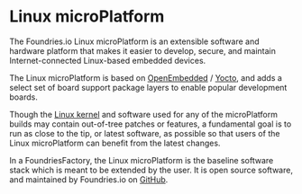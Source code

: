 # Linux microPlatform

The Foundries.io Linux microPlatform is an extensible software and
hardware platform that makes it easier to develop, secure, and maintain
Internet-connected Linux-based embedded devices.

The Linux microPlatform is based on
[OpenEmbedded](https://www.openembedded.org/wiki/Main_Page) /
[Yocto](https://www.yoctoproject.org), and adds a select set of board
support package layers to enable popular development boards.

Though the [Linux kernel](https://www.kernel.org) and software used for
any of the microPlatform builds may contain out-of-tree patches or
features, a fundamental goal is to run as close to the tip, or latest
software, as possible so that users of the Linux microPlatform can
benefit from the latest changes.

In a FoundriesFactory, the Linux microPlatform is the baseline software
stack which is meant to be extended by the user. It is open source
software, and maintained by Foundries.io on
[GitHub](https://github.com/foundriesio).

